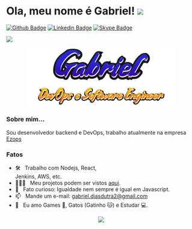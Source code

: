# Ola, meu nome é Gabriel! <img src="https://raw.githubusercontent.com/iampavangandhi/iampavangandhi/master/gifs/Hi.gif" width="30px"></h2>

[![Github Badge](https://img.shields.io/badge/-Github-000?style=flat-square&logo=Github&logoColor=white&link=https://github.com/fagnerpsantos)](https://github.com/cafesao)
[![Linkedin Badge](https://img.shields.io/badge/-LinkedIn-blue?style=flat-square&logo=Linkedin&logoColor=white&link=https://www.linkedin.com/in/fagnerpsantos/)](https://www.linkedin.com/in/gabriel-dias-dutra/)
[![Skype Badge](https://img.shields.io/badge/-Skype-Blue?style=flat-square&logo=Skype&logoColor=white&link=https://www.linkedin.com/in/fagnerpsantos/)](https://join.skype.com/invite/xlB9Aoj4TGud)

[![](https://gitwar.herokuapp.com/badge?username=cafesao&label=Gitwar%20Profile%20Score&style=for-the-badge&color=0088cc)](https://gitwar.herokuapp.com/)

<p align="center">
    <img align="center" width="400" src="signature.png" />
</p>

### Sobre mim...

Sou desenvolvedor backend e DevOps, trabalho atualmente na empresa [Ezops](https://www.ezops.com.br/)

### Fatos

- 🛠 &nbsp; Trabalho com Nodejs, React, <br /> Jenkins, AWS, etc.
- 👨🏻‍💻 &nbsp; Meu projetos podem ser vistos [aqui](https://github.com/cafesao).
- 👾 &nbsp; Fato curioso: Igualdade nem sempre é igual em Javascript.
- 📫 &nbsp; Mande um e-mail: gabriel.diasdutra2@gmail.com
- 💙 &nbsp; Eu amo Games 👾, Gatos (Gatinho 🐱) e Estudar 💻.

<p align="center">
  <a href="https://github.com/anuraghazra/github-readme-stats">
    <img
      align="center"
      src="https://github-readme-stats.vercel.app/api?username=cafesao&theme=dracula&show_icons=true"
    />
  </a>
</p>
